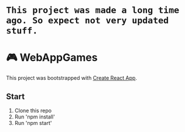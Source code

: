 # `This project was made a long time ago. So expect not very updated stuff.`

# 🎮 WebAppGames

This project was bootstrapped with [Create React App](https://github.com/facebookincubator/create-react-app).

## Start
1) Clone this repo
2) Run 'npm install'
3) Run 'npm start'
